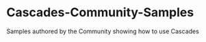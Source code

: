 Cascades-Community-Samples
==========================

Samples authored by the Community showing how to use Cascades